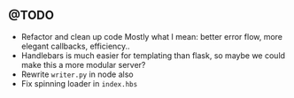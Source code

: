 ## @TODO

+ Refactor and clean up code
    Mostly what I mean: better error flow, more elegant callbacks, efficiency..
+ Handlebars is much easier for templating than flask, so maybe we could make this a more modular server?
+ Rewrite  `writer.py` in node also
+ Fix spinning loader in `index.hbs`
